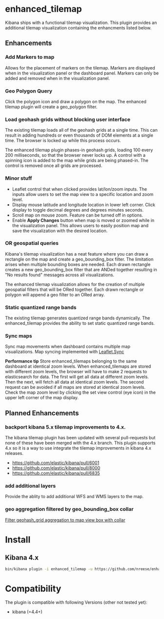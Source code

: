 # enhanced_tilemap
Kibana ships with a functional tilemap visualization. This plugin provides an additional tilemap visualization containing the enhancments listed below.

## Enhancements

### Add Markers to map
Allows for the placement of markers on the tilemap. Markers are displayed when in the visualization panel or the dashboard panel. Markers can only be added and removed when in the visualization panel.

### Geo Polygon Query
Click the polygon icon and draw a polygon on the map. The enhanced tilemap plugin will create a geo_polygon filter.

### Load geohash grids without blocking user interface
The existing tilemap loads all of the geohash grids at a single time. This can result in adding hundreds or even thousands of DOM elements at a single time. The browser is locked up while this process occurs.

The enhanced tilemap plugin phases-in geohash grids, loading 100 every 200 milliseconds, so that the browser never locks up. A control with a spinning icon is added to the map while grids are being phased-in. The control is removed once all grids are processed.

### Minor stuff
* Leaflet control that when clicked provides lat/lon/zoom inputs. The inputs allow users to set the map view to a specific location and zoom level.
* Display mouse latitude and longitude location in lower left corner. Click display to toggle decimal degrees and degrees minutes seconds.
* Scroll map on mouse zoom. Feature can be turned off in options.
* Enable **Apply Changes** button when map is moved or zoomed while in the visualization panel. This allows users to easily position map and save the visualization with the desired location.

### OR geospatial queries
Kibana's tilemap visualization has a neat feature where you can draw a rectangle on the map and create a geo_bounding_box filter. The limitation arises when multiple bounding boxes are needed. Each drawn rectangle creates a new geo_bounding_box filter that are ANDed together resulting in "No results found" messages across all visualizations. 

The enhanced tilemap visualization allows for the creation of multiple geospatial filters that will be ORed together. Each drawn rectangle or polygon will append a geo filter to an ORed array.

### Static quantized range bands
The existing tilemap generates quantized range bands dynamically. The enhanced_tilemap provides the ability to set static quantized range bands.

### Sync maps
Sync map movements when dashboard contains multiple map visualizations. Map syncing implemented with [Leaflet.Sync](https://github.com/turban/Leaflet.Sync)

**Performance tip** Store enhanced_tilemaps belonging to the same dashboard at identical zoom levels. When enhanced_tilemaps are stored with different zoom levels, the browser will have to make 2 requests to elasticsearch for data. The first will get all data at different zoom levels. Then the next, will fetch all data at identical zoom levels. The second request can be avoided if all maps are stored at identical zoom levels. Check the map zoom level by clicking the set view control (eye icon) in the upper left corner of the map display.

## Planned Enhancements

### backport kibana 5.x tilemap improvements to 4.x.
The kibana tilemap plugin has been updated with several pull-requests but none of these have been merged with the 4.x branch. This plugin supports 4.x so it is a way to use integrate the tilemap improvements in kibana 4.x releases.
* https://github.com/elastic/kibana/pull/6001
* https://github.com/elastic/kibana/pull/8000
* https://github.com/elastic/kibana/pull/6835

### add additional layers
Provide the ablity to add additional WFS and WMS layers to the map.

### geo aggregation filtered by geo_bounding_box collar
[Filter geohash_grid aggregation to map view box with collar](https://github.com/elastic/kibana/issues/8087)

# Install
## Kibana 4.x
```bash
bin/kibana plugin -i enhanced_tilemap -u https://github.com/nreese/enhanced_tilemap/archive/master.zip
```

# Compatibility
The plugin is compatible with following Versions (other not tested yet):
* kibana (=4.4+)
